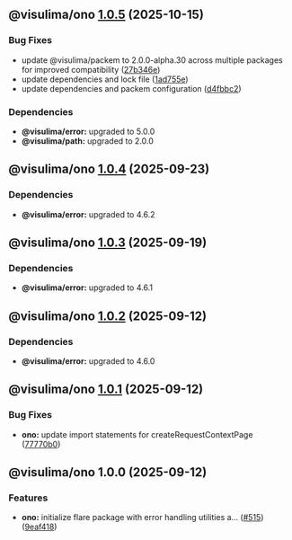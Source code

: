 ## @visulima/ono [1.0.5](https://github.com/visulima/visulima/compare/@visulima/ono@1.0.4...@visulima/ono@1.0.5) (2025-10-15)

### Bug Fixes

* update @visulima/packem to 2.0.0-alpha.30 across multiple packages for improved compatibility ([27b346e](https://github.com/visulima/visulima/commit/27b346eaa1c0fb0e420d9a9824482028307f4249))
* update dependencies and lock file ([1ad755e](https://github.com/visulima/visulima/commit/1ad755e4a4b68fb194631cf8fe5f9ddb312bc261))
* update dependencies and packem configuration ([d4fbbc2](https://github.com/visulima/visulima/commit/d4fbbc20dc92426437ff1769f5f8364328f5ddbe))


### Dependencies

* **@visulima/error:** upgraded to 5.0.0
* **@visulima/path:** upgraded to 2.0.0

## @visulima/ono [1.0.4](https://github.com/visulima/visulima/compare/@visulima/ono@1.0.3...@visulima/ono@1.0.4) (2025-09-23)


### Dependencies

* **@visulima/error:** upgraded to 4.6.2

## @visulima/ono [1.0.3](https://github.com/visulima/visulima/compare/@visulima/ono@1.0.2...@visulima/ono@1.0.3) (2025-09-19)


### Dependencies

* **@visulima/error:** upgraded to 4.6.1

## @visulima/ono [1.0.2](https://github.com/visulima/visulima/compare/@visulima/ono@1.0.1...@visulima/ono@1.0.2) (2025-09-12)


### Dependencies

* **@visulima/error:** upgraded to 4.6.0

## @visulima/ono [1.0.1](https://github.com/visulima/visulima/compare/@visulima/ono@1.0.0...@visulima/ono@1.0.1) (2025-09-12)

### Bug Fixes

* **ono:** update import statements for createRequestContextPage ([77770b0](https://github.com/visulima/visulima/commit/77770b05d5905856a4b63d688acae19f2de98145))

## @visulima/ono 1.0.0 (2025-09-12)

### Features

* **ono:** initialize flare package with error handling utilities a… ([#515](https://github.com/visulima/visulima/issues/515)) ([9eaf418](https://github.com/visulima/visulima/commit/9eaf41878717a4d34c07f5513a60ca3e09bceda6))

